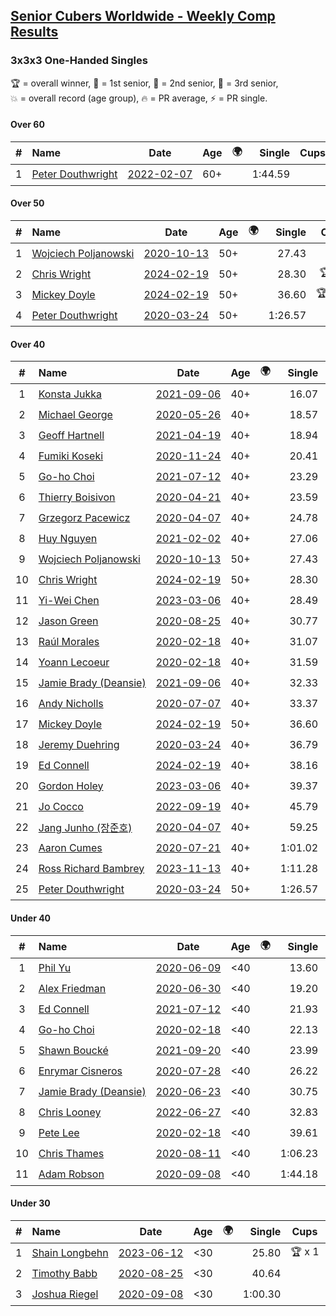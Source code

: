 <style>table {white-space: nowrap;}</style>
<link rel="stylesheet" type="text/css" href="/scw-comp/css/flags.css" />

## [Senior Cubers Worldwide - Weekly Comp Results](/scw-comp/results/)
### 3x3x3 One-Handed Singles

<span style="white-space: nowrap;">🏆 = overall winner</span>, <span style="white-space: nowrap;">🥇 = 1st senior</span>, <span style="white-space: nowrap;">🥈 = 2nd senior</span>, <span style="white-space: nowrap;">🥉 = 3rd senior</span>, <span style="white-space: nowrap;">💥 = overall record (age group)</span>, <span style="white-space: nowrap;">🔥 = PR average</span>, <span style="white-space: nowrap;">⚡ = PR single</span>.

#### Over 60

| # | Name | Date | Age | 🌍 | Single | Cups | Medals | Achievements | Video |
| :--: | :-- | :--: | :--: | :--: | --: | :--: | :-- | :-- | :-- |
| 1 | [Peter Douthwright](../../persons/peter_douthwright/333oh.md) | [2022-02-07](../../results/2022-02-07/333oh.md) | 60+ | <i class="flag flag-CA" /> | 1:44.59 |  | 🥇 x 1 | 💥 x 1, 🔥 x 1, ⚡ x 3 | [Desktop](https://www.facebook.com/622712395/videos/pcb.1016259075658167/5192281770805320) / [Mobile](https://m.facebook.com/622712395/videos/pcb.1016259075658167/5192281770805320) |

#### Over 50

| # | Name | Date | Age | 🌍 | Single | Cups | Medals | Achievements | Video |
| :--: | :-- | :--: | :--: | :--: | --: | :--: | :-- | :-- | :-- |
| 1 | [Wojciech Poljanowski](../../persons/wojciech_poljanowski/333oh.md) | [2020-10-13](../../results/2020-10-13/333oh.md) | 50+ | <i class="flag flag-PL" /> | 27.43 |  | 🥉 x 2 | 💥 x 4, 🔥 x 3, ⚡ x 3 | [Desktop](https://www.facebook.com/events/2855876438029747/permalink/2862234187393972) / [Mobile](https://m.facebook.com/events/2855876438029747?view=permalink&id=2862234187393972) |
| 2 | [Chris Wright](../../persons/chris_wright/333oh.md) | [2024-02-19](../../results/2024-02-19/333oh.md) | 50+ | <i class="flag flag-GB" /> | 28.30 | 🏆 x 1 | 🥇 x 1 | 💥 x 2, 🔥 x 2, ⚡ x 2 | [Desktop](https://www.facebook.com/events/947093233792978/permalink/951710506664584) / [Mobile](https://m.facebook.com/events/947093233792978?view=permalink&id=951710506664584) |
| 3 | [Mickey Doyle](../../persons/mickey_doyle/333oh.md) | [2024-02-19](../../results/2024-02-19/333oh.md) | 50+ | <i class="flag flag-US" /> | 36.60 | 🏆 x 12 | 🥇 x 14, 🥈 x 10, 🥉 x 3 | 🔥 x 8, ⚡ x 8 | [Desktop](https://www.facebook.com/events/947093233792978/permalink/954110076424627) / [Mobile](https://m.facebook.com/events/947093233792978?view=permalink&id=954110076424627) |
| 4 | [Peter Douthwright](../../persons/peter_douthwright/333oh.md) | [2020-03-24](../../results/2020-03-24/333oh.md) | 50+ | <i class="flag flag-CA" /> | 1:26.57 |  | 🥇 x 1 | 💥 x 1, 🔥 x 1, ⚡ x 3 | [Desktop](https://www.facebook.com/events/212335450005639/permalink/214352896470561) / [Mobile](https://m.facebook.com/events/212335450005639?view=permalink&id=214352896470561) |

#### Over 40

| # | Name | Date | Age | 🌍 | Single | Cups | Medals | Achievements | Video |
| :--: | :-- | :--: | :--: | :--: | --: | :--: | :-- | :-- | :-- |
| 1 | [Konsta Jukka](../../persons/konsta_jukka/333oh.md) | [2021-09-06](../../results/2021-09-06/333oh.md) | 40+ | <i class="flag flag-FI" /> | 16.07 | 🏆 x 43 | 🥇 x 43 | 💥 x 3, 🔥 x 5, ⚡ x 4 | [Desktop](https://www.facebook.com/events/208105634636421/permalink/216458953801089) / [Mobile](https://m.facebook.com/events/208105634636421?view=permalink&id=216458953801089) |
| 2 | [Michael George](../../persons/michael_george/333oh.md) | [2020-05-26](../../results/2020-05-26/333oh.md) | 40+ | <i class="flag flag-GB" /> | 18.57 | 🏆 x 18 | 🥇 x 22 | 💥 x 5, 🔥 x 3, ⚡ x 5 | [Desktop](https://www.facebook.com/events/688407551989463/permalink/691891971641021) / [Mobile](https://m.facebook.com/events/688407551989463?view=permalink&id=691891971641021) |
| 3 | [Geoff Hartnell](../../persons/geoff_hartnell/333oh.md) | [2021-04-19](../../results/2021-04-19/333oh.md) | 40+ | <i class="flag flag-GB" /> | 18.94 | 🏆 x 4 | 🥇 x 5, 🥈 x 28, 🥉 x 21 | 🔥 x 10, ⚡ x 7 | [Desktop](https://www.facebook.com/events/195346665532379/permalink/199064258493953) / [Mobile](https://m.facebook.com/events/195346665532379?view=permalink&id=199064258493953) |
| 4 | [Fumiki Koseki](../../persons/fumiki_koseki/333oh.md) | [2020-11-24](../../results/2020-11-24/333oh.md) | 40+ | <i class="flag flag-JP" /> | 20.41 | 🏆 x 1 | 🥇 x 1, 🥈 x 19, 🥉 x 3 | 🔥 x 6, ⚡ x 5 | [Desktop](https://www.facebook.com/events/418254925863499/permalink/422552855433706) / [Mobile](https://m.facebook.com/events/418254925863499?view=permalink&id=422552855433706) |
| 5 | [Go-ho Choi](../../persons/go_ho_choi/333oh.md) | [2021-07-12](../../results/2021-07-12/333oh.md) | 40+ | <i class="flag flag-KR" /> | 23.29 | 🏆 x 2 | 🥈 x 1 | 💥 x 1, 🔥 x 3, ⚡ x 2 | [Desktop](https://www.facebook.com/events/511699716713156/permalink/517136362836158) / [Mobile](https://m.facebook.com/events/511699716713156?view=permalink&id=517136362836158) |
| 6 | [Thierry Boisivon](../../persons/thierry_boisivon/333oh.md) | [2020-04-21](../../results/2020-04-21/333oh.md) | 40+ | <i class="flag flag-FR" /> | 23.59 |  | 🥇 x 1, 🥈 x 10, 🥉 x 7 | 🔥 x 8, ⚡ x 3 | [Desktop](https://www.facebook.com/events/880278499062375/permalink/882003692223189) / [Mobile](https://m.facebook.com/events/880278499062375?view=permalink&id=882003692223189) |
| 7 | [Grzegorz Pacewicz](../../persons/grzegorz_pacewicz/333oh.md) | [2020-04-07](../../results/2020-04-07/333oh.md) | 40+ | <i class="flag flag-PL" /> | 24.78 | 🏆 x 1 | 🥇 x 1, 🥈 x 2 | 🔥 x 3, ⚡ x 2 | [Desktop](https://www.facebook.com/events/682716079141575/permalink/686891215390728) / [Mobile](https://m.facebook.com/events/682716079141575?view=permalink&id=686891215390728) |
| 8 | [Huy Nguyen](../../persons/huy_nguyen/333oh.md) | [2021-02-02](../../results/2021-02-02/333oh.md) | 40+ | <i class="flag flag-CA" /> | 27.06 |  | 🥈 x 7, 🥉 x 20 | 🔥 x 12, ⚡ x 4 | [Desktop](https://www.facebook.com/events/176364004262939/permalink/179749520591054) / [Mobile](https://m.facebook.com/events/176364004262939?view=permalink&id=179749520591054) |
| 9 | [Wojciech Poljanowski](../../persons/wojciech_poljanowski/333oh.md) | [2020-10-13](../../results/2020-10-13/333oh.md) | 50+ | <i class="flag flag-PL" /> | 27.43 |  | 🥉 x 2 | 💥 x 4, 🔥 x 3, ⚡ x 3 | [Desktop](https://www.facebook.com/events/2855876438029747/permalink/2862234187393972) / [Mobile](https://m.facebook.com/events/2855876438029747?view=permalink&id=2862234187393972) |
| 10 | [Chris Wright](../../persons/chris_wright/333oh.md) | [2024-02-19](../../results/2024-02-19/333oh.md) | 50+ | <i class="flag flag-GB" /> | 28.30 | 🏆 x 1 | 🥇 x 1 | 💥 x 2, 🔥 x 2, ⚡ x 2 | [Desktop](https://www.facebook.com/events/947093233792978/permalink/951710506664584) / [Mobile](https://m.facebook.com/events/947093233792978?view=permalink&id=951710506664584) |
| 11 | [Yi-Wei Chen](../../persons/yi_wei_chen/333oh.md) | [2023-03-06](../../results/2023-03-06/333oh.md) | 40+ | <i class="flag flag-TW" /> | 28.49 | 🏆 x 10 | 🥇 x 12 | 🔥 x 3, ⚡ x 4 | [Desktop](https://www.facebook.com/events/229553919432988/permalink/236693698719010) / [Mobile](https://m.facebook.com/events/229553919432988?view=permalink&id=236693698719010) |
| 12 | [Jason Green](../../persons/jason_green/333oh.md) | [2020-08-25](../../results/2020-08-25/333oh.md) | 40+ | <i class="flag flag-US" /> | 30.77 |  | 🥈 x 1 | 🔥 x 2, ⚡ x 2 | [Desktop](https://www.facebook.com/jasongreenbowler/videos/10163944573110425) / [Mobile](https://m.facebook.com/jasongreenbowler/videos/10163944573110425) |
| 13 | [Raúl Morales](../../persons/raul_morales/333oh.md) | [2020-02-18](../../results/2020-02-18/333oh.md) | 40+ | <i class="flag flag-ES" /> | 31.07 |  |  | 🔥 x 1, ⚡ x 1 | |
| 14 | [Yoann Lecoeur](../../persons/yoann_lecoeur/333oh.md) | [2020-02-18](../../results/2020-02-18/333oh.md) | 40+ | <i class="flag flag-FR" /> | 31.59 |  | 🥉 x 1 | 🔥 x 1, ⚡ x 1 | [Desktop](https://www.facebook.com/events/1618332754973681/permalink/1622459904560966) / [Mobile](https://m.facebook.com/events/1618332754973681?view=permalink&id=1622459904560966) |
| 15 | [Jamie Brady (Deansie)](../../persons/jamie_brady/333oh.md) | [2021-09-06](../../results/2021-09-06/333oh.md) | 40+ | <i class="flag flag-GB" /> | 32.33 |  |  | 🔥 x 5, ⚡ x 4 | [Desktop](https://www.facebook.com/events/208105634636421/permalink/211159084331076) / [Mobile](https://m.facebook.com/events/208105634636421?view=permalink&id=211159084331076) |
| 16 | [Andy Nicholls](../../persons/andy_nicholls/333oh.md) | [2020-07-07](../../results/2020-07-07/333oh.md) | 40+ | <i class="flag flag-GB" /> | 33.37 |  | 🥉 x 2 | 🔥 x 2, ⚡ x 5 | [Desktop](https://www.facebook.com/events/271667090769235/permalink/273231370612807) / [Mobile](https://m.facebook.com/events/271667090769235?view=permalink&id=273231370612807) |
| 17 | [Mickey Doyle](../../persons/mickey_doyle/333oh.md) | [2024-02-19](../../results/2024-02-19/333oh.md) | 50+ | <i class="flag flag-US" /> | 36.60 | 🏆 x 12 | 🥇 x 14, 🥈 x 10, 🥉 x 3 | 🔥 x 8, ⚡ x 8 | [Desktop](https://www.facebook.com/events/947093233792978/permalink/954110076424627) / [Mobile](https://m.facebook.com/events/947093233792978?view=permalink&id=954110076424627) |
| 18 | [Jeremy Duehring](../../persons/jeremy_duehring/333oh.md) | [2020-03-24](../../results/2020-03-24/333oh.md) | 40+ | <i class="flag flag-US" /> | 36.79 |  | 🥉 x 1 | 🔥 x 2, ⚡ x 2 | [Desktop](https://www.facebook.com/events/212335450005639/permalink/213082393264278) / [Mobile](https://m.facebook.com/events/212335450005639?view=permalink&id=213082393264278) |
| 19 | [Ed Connell](../../persons/ed_connell/333oh.md) | [2024-02-19](../../results/2024-02-19/333oh.md) | 40+ | <i class="flag flag-IE" /> | 38.16 | 🏆 x 13 | 🥈 x 1 | 🔥 x 8, ⚡ x 3 | [Desktop](https://www.facebook.com/events/947093233792978/permalink/951338770035091) / [Mobile](https://m.facebook.com/events/947093233792978?view=permalink&id=951338770035091) |
| 20 | [Gordon Holey](../../persons/gordon_holey/333oh.md) | [2023-03-06](../../results/2023-03-06/333oh.md) | 40+ | <i class="flag flag-US" /> | 39.37 | 🏆 x 6 | 🥇 x 7, 🥈 x 5 | 🔥 x 5, ⚡ x 2 | [Desktop](https://www.facebook.com/766997877/videos/596742045393926) / [Mobile](https://m.facebook.com/766997877/videos/596742045393926) |
| 21 | [Jo Cocco](../../persons/jo_cocco/333oh.md) | [2022-09-19](../../results/2022-09-19/333oh.md) | 40+ | <i class="flag flag-GB" /> | 45.79 | 🏆 x 1 | 🥇 x 3, 🥈 x 1 | 🔥 x 5, ⚡ x 6 | [Desktop](https://www.facebook.com/JoCocco/videos/654198549394467) / [Mobile](https://m.facebook.com/JoCocco/videos/654198549394467) |
| 22 | [Jang Junho (장준호)](../../persons/jang_junho/333oh.md) | [2020-04-07](../../results/2020-04-07/333oh.md) | 40+ | <i class="flag flag-KR" /> | 59.25 |  |  | 🔥 x 3, ⚡ x 3 | [Desktop](https://www.facebook.com/events/682716079141575/permalink/686595828753600) / [Mobile](https://m.facebook.com/events/682716079141575?view=permalink&id=686595828753600) |
| 23 | [Aaron Cumes](../../persons/aaron_cumes/333oh.md) | [2020-07-21](../../results/2020-07-21/333oh.md) | 40+ | <i class="flag flag-GB" /> | 1:01.02 |  |  | 🔥 x 7, ⚡ x 8 | [Desktop](https://www.facebook.com/events/1842039515939197/permalink/1842265092583306) / [Mobile](https://m.facebook.com/events/1842039515939197?view=permalink&id=1842265092583306) |
| 24 | [Ross Richard Bambrey](../../persons/ross_richard_bambrey/333oh.md) | [2023-11-13](../../results/2023-11-13/333oh.md) | 40+ | <i class="flag flag-GB" /> | 1:11.28 |  | 🥈 x 1 | 🔥 x 1, ⚡ x 1 | [Desktop](https://www.facebook.com/536706331/videos/360481576347821) / [Mobile](https://m.facebook.com/536706331/videos/360481576347821) |
| 25 | [Peter Douthwright](../../persons/peter_douthwright/333oh.md) | [2020-03-24](../../results/2020-03-24/333oh.md) | 50+ | <i class="flag flag-CA" /> | 1:26.57 |  | 🥇 x 1 | 💥 x 1, 🔥 x 1, ⚡ x 3 | [Desktop](https://www.facebook.com/events/212335450005639/permalink/214352896470561) / [Mobile](https://m.facebook.com/events/212335450005639?view=permalink&id=214352896470561) |

#### Under 40

| # | Name | Date | Age | 🌍 | Single | Cups | Medals | Achievements | Video |
| :--: | :-- | :--: | :--: | :--: | --: | :--: | :-- | :-- | :-- |
| 1 | [Phil Yu](../../persons/phil_yu/333oh.md) | [2020-06-09](../../results/2020-06-09/333oh.md) | <40 | <i class="flag flag-US" /> | 13.60 | 🏆 x 1 |  | 💥 x 1, 🔥 x 1, ⚡ x 1 | [Desktop](https://www.facebook.com/events/903549840109576/permalink/904463093351584) / [Mobile](https://m.facebook.com/events/903549840109576?view=permalink&id=904463093351584) |
| 2 | [Alex Friedman](../../persons/alex_friedman/333oh.md) | [2020-06-30](../../results/2020-06-30/333oh.md) | <40 | <i class="flag flag-IL" /> | 19.20 | 🏆 x 1 |  | 🔥 x 5, ⚡ x 5 | [Desktop](https://www.facebook.com/events/679860472562391/permalink/682468332301605) / [Mobile](https://m.facebook.com/events/679860472562391?view=permalink&id=682468332301605) |
| 3 | [Ed Connell](../../persons/ed_connell/333oh.md) | [2021-07-12](../../results/2021-07-12/333oh.md) | <40 | <i class="flag flag-IE" /> | 21.93 | 🏆 x 13 | 🥈 x 1 | 🔥 x 8, ⚡ x 3 | [Desktop](https://www.facebook.com/events/511699716713156/permalink/514952819721179) / [Mobile](https://m.facebook.com/events/511699716713156?view=permalink&id=514952819721179) |
| 4 | [Go-ho Choi](../../persons/go_ho_choi/333oh.md) | [2020-02-18](../../results/2020-02-18/333oh.md) | <40 | <i class="flag flag-KR" /> | 22.13 | 🏆 x 2 | 🥈 x 1 | 💥 x 1, 🔥 x 3, ⚡ x 2 | [Desktop](https://www.facebook.com/events/1618332754973681/permalink/1618631721610451) / [Mobile](https://m.facebook.com/events/1618332754973681?view=permalink&id=1618631721610451) |
| 5 | [Shawn Boucké](../../persons/shawn_boucke/333oh.md) | [2021-09-20](../../results/2021-09-20/333oh.md) | <40 | <i class="flag flag-US" /> | 23.99 | 🏆 x 1 |  | 🔥 x 1, ⚡ x 2 | [Desktop](https://www.facebook.com/events/836337370416586/permalink/839297493453907) / [Mobile](https://m.facebook.com/events/836337370416586?view=permalink&id=839297493453907) |
| 6 | [Enrymar Cisneros](../../persons/enrymar_cisneros/333oh.md) | [2020-07-28](../../results/2020-07-28/333oh.md) | <40 | <i class="flag flag-VE" /> | 26.22 | 🏆 x 1 |  | 🔥 x 3, ⚡ x 1 | [Desktop](https://www.facebook.com/events/708566320000803/permalink/712004662990302) / [Mobile](https://m.facebook.com/events/708566320000803?view=permalink&id=712004662990302) |
| 7 | [Jamie Brady (Deansie)](../../persons/jamie_brady/333oh.md) | [2020-06-23](../../results/2020-06-23/333oh.md) | <40 | <i class="flag flag-GB" /> | 30.75 |  |  | 🔥 x 5, ⚡ x 4 | [Desktop](https://www.facebook.com/events/722150235200875/permalink/725813714834527) / [Mobile](https://m.facebook.com/events/722150235200875?view=permalink&id=725813714834527) |
| 8 | [Chris Looney](../../persons/chris_looney/333oh.md) | [2022-06-27](../../results/2022-06-27/333oh.md) | <40 | <i class="flag flag-US" /> | 32.83 | 🏆 x 3 |  | 🔥 x 3, ⚡ x 3 | [Desktop](https://www.facebook.com/chris.looney/videos/444060360639101) / [Mobile](https://m.facebook.com/chris.looney/videos/444060360639101) |
| 9 | [Pete Lee](../../persons/pete_lee/333oh.md) | [2020-02-18](../../results/2020-02-18/333oh.md) | <40 | <i class="flag flag-GB" /> | 39.61 | 🏆 x 2 |  | 🔥 x 2, ⚡ x 1 | [Desktop](https://www.facebook.com/events/1618332754973681/permalink/1622571537883136) / [Mobile](https://m.facebook.com/events/1618332754973681?view=permalink&id=1622571537883136) |
| 10 | [Chris Thames](../../persons/chris_thames/333oh.md) | [2020-08-11](../../results/2020-08-11/333oh.md) | <40 | <i class="flag flag-US" /> | 1:06.23 |  |  | 🔥 x 5, ⚡ x 4 | [Desktop](https://www.facebook.com/events/338631130511019/permalink/342722970101835) / [Mobile](https://m.facebook.com/events/338631130511019?view=permalink&id=342722970101835) |
| 11 | [Adam Robson](../../persons/adam_robson/333oh.md) | [2020-09-08](../../results/2020-09-08/333oh.md) | <40 | <i class="flag flag-GB" /> | 1:44.18 |  |  | 🔥 x 1, ⚡ x 1 | [Desktop](https://www.facebook.com/100005428097972/videos/1462631423927780) / [Mobile](https://m.facebook.com/100005428097972/videos/1462631423927780) |

#### Under 30

| # | Name | Date | Age | 🌍 | Single | Cups | Medals | Achievements | Video |
| :--: | :-- | :--: | :--: | :--: | --: | :--: | :-- | :-- | :-- |
| 1 | [Shain Longbehn](../../persons/shain_longbehn/333oh.md) | [2023-06-12](../../results/2023-06-12/333oh.md) | <30 | <i class="flag flag-US" /> | 25.80 | 🏆 x 1 |  | 🔥 x 1, ⚡ x 1 | [Desktop](https://www.facebook.com/100053353548923/videos/278300108030409) / [Mobile](https://m.facebook.com/100053353548923/videos/278300108030409) |
| 2 | [Timothy Babb](../../persons/timothy_babb/333oh.md) | [2020-08-25](../../results/2020-08-25/333oh.md) | <30 | <i class="flag flag-CA" /> | 40.64 |  |  | 🔥 x 1, ⚡ x 1 | [Desktop](https://www.facebook.com/tbabb/videos/10164454946925553) / [Mobile](https://m.facebook.com/tbabb/videos/10164454946925553) |
| 3 | [Joshua Riegel](../../persons/joshua_riegel/333oh.md) | [2020-09-08](../../results/2020-09-08/333oh.md) | <30 | <i class="flag flag-US" /> | 1:00.30 |  |  | 🔥 x 4, ⚡ x 4 | [Desktop](https://www.facebook.com/events/660661614881054/permalink/665965871017295) / [Mobile](https://m.facebook.com/events/660661614881054?view=permalink&id=665965871017295) |


<!-- Global site tag (gtag.js) - Google Analytics -->
<script async src="https://www.googletagmanager.com/gtag/js?id=UA-86348435-3"></script>
<script>window.dataLayer = window.dataLayer || []; function gtag() {dataLayer.push(arguments);} gtag('js', new Date()); gtag('config', 'UA-86348435-3');</script>
